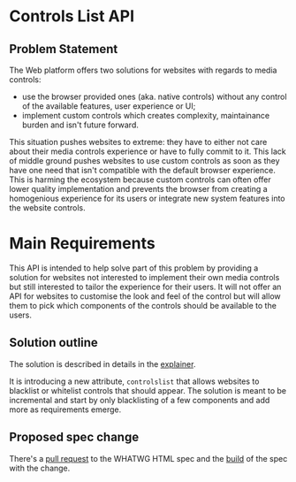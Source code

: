 # Controls List API

## Problem Statement

The Web platform offers two solutions for websites with regards to media controls:
* use the browser provided ones (aka. native controls) without any control of the available features, user experience or UI;
* implement custom controls which creates complexity, maintainance burden and isn't future forward.

This situation pushes websites to extreme: they have to either not care about their media controls experience or have to fully commit to it. This lack of middle ground pushes websites to use custom controls as soon as they have one need that isn't compatible with the default browser experience. This is harming the ecosystem because custom controls can often offer lower quality implementation and prevents the browser from creating a homogenious experience for its users or integrate new system features into the website controls.

# Main Requirements

This API is intended to help solve part of this problem by providing a solution for websites not interested to implement their own media controls but still interested to tailor the experience for their users. It will not offer an API for websites to customise the look and feel of the control but will allow them to pick which components of the controls should be available to the users.

## Solution outline

The solution is described in details in the [explainer](explainer.md).

It is introducing a new attribute, `controlslist` that allows websites to blacklist or whitelist controls that should appear. The solution is meant to be incremental and start by only blacklisting of a few components and add more as requirements emerge.

## Proposed spec change

There's a [pull request](https://github.com/whatwg/html/pull/6715) to the WHATWG HTML spec and the [build](https://wicg.github.io/controls-list/html-output/multipage/embedded-content.html#attr-media-controlslist) of the spec with the change.
